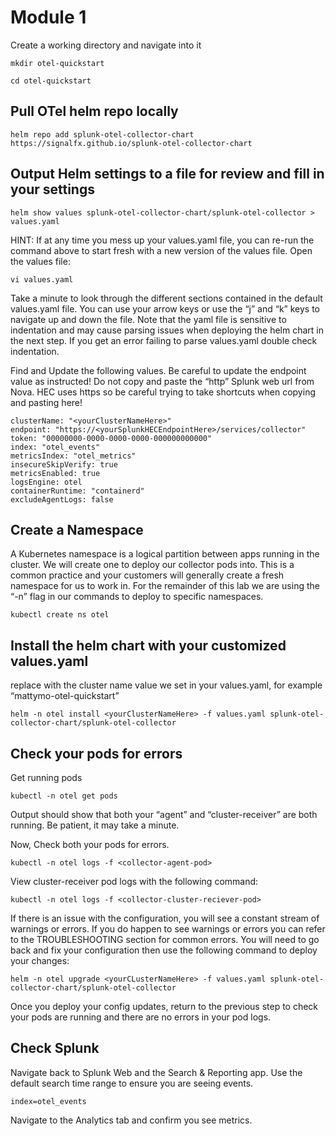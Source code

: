 # Module 1

Create a working directory and navigate into it

```
mkdir otel-quickstart
```
```
cd otel-quickstart
```

## Pull OTel helm repo locally

```
helm repo add splunk-otel-collector-chart https://signalfx.github.io/splunk-otel-collector-chart
```

## Output Helm settings to a file for review and fill in your settings

```
helm show values splunk-otel-collector-chart/splunk-otel-collector > values.yaml
```

HINT: If at any time you mess up your values.yaml file, you can re-run the command above to start fresh with a new version of the values file. 
Open the values file:

```
vi values.yaml
```

Take a minute to look through the different sections contained in the default values.yaml file. You can use your arrow keys or use the “j” and “k” keys to navigate up and down the file. 
Note that the yaml file is sensitive to indentation and may cause parsing issues when deploying the helm chart in the next step. If you get an error failing to parse values.yaml double check indentation.

Find and Update the following values. Be careful to update the endpoint value as instructed! Do not copy and paste the “http” Splunk web url from Nova. HEC uses https so be careful trying to take shortcuts when copying and pasting here!

```
clusterName: "<yourClusterNameHere>"
endpoint: "https://<yourSplunkHECEndpointHere>/services/collector"
token: "00000000-0000-0000-0000-000000000000"
index: "otel_events"
metricsIndex: "otel_metrics"
insecureSkipVerify: true
metricsEnabled: true
logsEngine: otel
containerRuntime: "containerd"
excludeAgentLogs: false
```

## Create a Namespace 
A Kubernetes namespace is a logical partition between apps running in the cluster. We will create one to deploy our collector pods into. This is a common practice and your customers will generally create a fresh namespace for us to work in. For the remainder of this lab we are using the “-n” flag in our commands to deploy to specific namespaces. 

```
kubectl create ns otel
```

## Install the helm chart with your customized values.yaml
replace <your-clusterName> with the cluster name value we set in your values.yaml, for example “mattymo-otel-quickstart”

```
helm -n otel install <yourClusterNameHere> -f values.yaml splunk-otel-collector-chart/splunk-otel-collector
```
  
## Check your pods for errors
Get running pods

```
kubectl -n otel get pods 
```
  
Output should show that both your “agent” and “cluster-receiver” are both running. Be patient, it may take a minute. 

Now, Check both your pods for errors. 

```
kubectl -n otel logs -f <collector-agent-pod> 
```
  
View cluster-receiver pod logs with the following command:

```
kubectl -n otel logs -f <collector-cluster-reciever-pod> 
```

If there is an issue with the configuration, you will see a constant stream of warnings or errors. If you do happen to see warnings or errors you can refer to the TROUBLESHOOTING section for common errors. You will need to go back and fix your configuration then use the following command to deploy your changes:


```
helm -n otel upgrade <yourCLusterNameHere> -f values.yaml splunk-otel-collector-chart/splunk-otel-collector
```

Once you deploy your config updates, return to the previous step to check your pods are running and there are no errors in your pod logs. 

## Check Splunk 
Navigate back to Splunk Web and the Search & Reporting app. Use the default search time range to ensure you are seeing events. 

```
index=otel_events
```

Navigate to the Analytics tab and confirm you see metrics.

